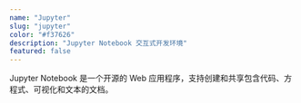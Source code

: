 ```yaml
---
name: "Jupyter"
slug: "jupyter"
color: "#f37626"
description: "Jupyter Notebook 交互式开发环境"
featured: false
---
```


Jupyter Notebook 是一个开源的 Web 应用程序，支持创建和共享包含代码、方程式、可视化和文本的文档。
